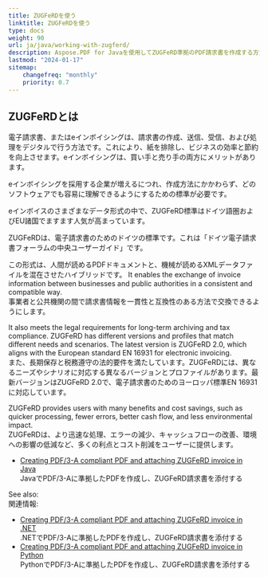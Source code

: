 ```yaml
---
title: ZUGFeRDを使う
linktitle: ZUGFeRDを使う
type: docs
weight: 90
url: ja/java/working-with-zugferd/
description: Aspose.PDF for Javaを使用してZUGFeRD準拠のPDF請求書を作成する方法を学ぶ
lastmod: "2024-01-17"
sitemap:
    changefreq: "monthly"
    priority: 0.7
---
```


## ZUGFeRDとは

電子請求書、またはeインボイシングは、請求書の作成、送信、受信、および処理をデジタルで行う方法です。これにより、紙を排除し、ビジネスの効率と節約を向上させます。eインボイシングは、買い手と売り手の両方にメリットがあります。

eインボイシングを採用する企業が増えるにつれ、作成方法にかかわらず、どのソフトウェアでも容易に理解できるようにするための標準が必要です。

eインボイスのさまざまなデータ形式の中で、ZUGFeRD標準はドイツ語圏およびEU諸国でますます人気が高まっています。

ZUGFeRDは、電子請求書のためのドイツの標準です。これは「ドイツ電子請求書フォーラムの中央ユーザーガイド」です。

この形式は、人間が読めるPDFドキュメントと、機械が読めるXMLデータファイルを混在させたハイブリッドです。
 It enables the exchange of invoice information between businesses and public authorities in a consistent and compatible way.  
事業者と公共機関の間で請求書情報を一貫性と互換性のある方法で交換できるようにします。

It also meets the legal requirements for long-term archiving and tax compliance. ZUGFeRD has different versions and profiles that match different needs and scenarios. The latest version is ZUGFeRD 2.0, which aligns with the European standard EN 16931 for electronic invoicing.  
また、長期保存と税務遵守の法的要件を満たしています。ZUGFeRDには、異なるニーズやシナリオに対応する異なるバージョンとプロファイルがあります。最新バージョンはZUGFeRD 2.0で、電子請求書のためのヨーロッパ標準EN 16931に対応しています。

ZUGFeRD provides users with many benefits and cost savings, such as quicker processing, fewer errors, better cash flow, and less environmental impact.  
ZUGFeRDは、より迅速な処理、エラーの減少、キャッシュフローの改善、環境への影響の低減など、多くの利点とコスト削減をユーザーに提供します。

* [Creating PDF/3-A compliant PDF and attaching ZUGFeRD invoice in Java](/pdf/java/attach-zugferd/)  
  JavaでPDF/3-Aに準拠したPDFを作成し、ZUGFeRD請求書を添付する

See also:  
関連情報:

* [Creating PDF/3-A compliant PDF and attaching ZUGFeRD invoice in .NET](/pdf/net/attach-zugferd/)  
  .NETでPDF/3-Aに準拠したPDFを作成し、ZUGFeRD請求書を添付する
* [Creating PDF/3-A compliant PDF and attaching ZUGFeRD invoice in Python](/pdf/python-net/attach-zugferd/)  
  PythonでPDF/3-Aに準拠したPDFを作成し、ZUGFeRD請求書を添付する